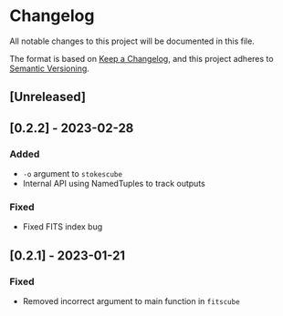 # Changelog

All notable changes to this project will be documented in this file.

The format is based on [Keep a Changelog](https://keepachangelog.com/en/1.0.0/),
and this project adheres to
[Semantic Versioning](https://semver.org/spec/v2.0.0.html).

## [Unreleased]

## [0.2.2] - 2023-02-28

### Added

- `-o` argument to `stokescube`
- Internal API using NamedTuples to track outputs

### Fixed

- Fixed FITS index bug

## [0.2.1] - 2023-01-21

### Fixed

- Removed incorrect argument to main function in `fitscube`
